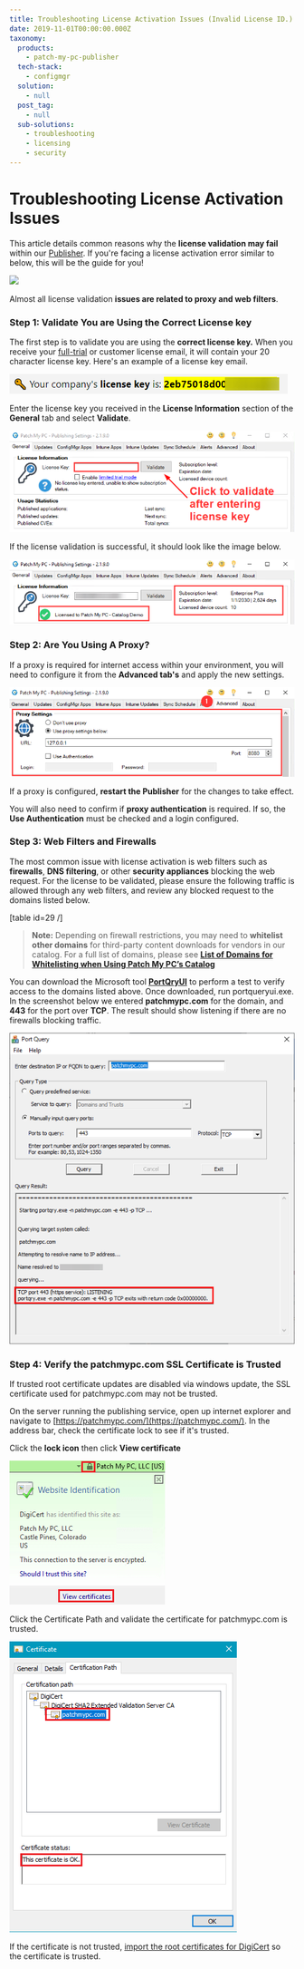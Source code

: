```yaml
---
title: Troubleshooting License Activation Issues (Invalid License ID.)
date: 2019-11-01T00:00:00.000Z
taxonomy:
  products:
    - patch-my-pc-publisher
  tech-stack:
    - configmgr
  solution:
    - null
  post_tag:
    - null
  sub-solutions:
    - troubleshooting
    - licensing
    - security
---
```


# Troubleshooting License Activation Issues

This article details common reasons why the **license validation may fail** within our [Publisher](../../docs/). If you're facing a license activation error similar to below, this will be the guide for you!

![](/_images/license-validation-1-2.png)

Almost all license validation **issues are related to proxy and web filters**.

### Step 1: Validate You are Using the Correct License key

The first step is to validate you are using the **correct license key.** When you receive your [full-trial](https://patchmypc.com/free-trial) or customer license email, it will contain your 20 character license key. Here's an example of a license key email.&#x20;

![](/_images/license-validation-2.png)

Enter the license key you received in the **License Information** section of the **General** tab and select **Validate**. &#x20;

![](/_images/license-validation-4.png)

If the license validation is successful, it should look like the image below.

![](/_images/license-validation-6.png)

### Step 2: Are You Using A Proxy?

If a proxy is required for internet access within your environment, you will need to configure it from the **Advanced tab's** and apply the new settings.

![](/_images/license-validation-7.png)

If a proxy is configured, **restart the Publisher** for the changes to take effect.

You will also need to confirm if **proxy authentication** is required. If so, the **Use Authentication** must be checked and a login configured.

### Step 3: Web Filters and Firewalls

The most common issue with license activation is web filters such as **firewalls**, **DNS filtering**, or other **security appliances** blocking the web request. For the license to be validated, please ensure the following traffic is allowed through any web filters, and review any blocked request to the domains listed below.

\[table id=29 /]

> **Note:** Depending on firewall restrictions, you may need to **whitelist other domains** for third-party content downloads for vendors in our catalog. For a full list of domains, please see [**List of Domains for Whitelisting when Using Patch My PC’s Catalog**](../../list-of-domains-used-for-downloads-in-patch-my-pc-update-catalog/)

You can download the Microsoft tool [**PortQryUI**](https://www.microsoft.com/en-us/download/details.aspx?id=24009) to perform a test to verify access to the domains listed above. Once downloaded, run portqueryui.exe. In the screenshot below we entered **patchmypc.com** for the domain, and **443** for the port over **TCP**. The result should show listening if there are no firewalls blocking traffic.

![portqueryui verify port 443 to patchmypc domain](/_images/portqueryui-verify-port-443-to-patchmypc-domain.png "portqueryui verify port 443 to patchmypc domain")

### Step 4: Verify the patchmypc.com SSL Certificate is Trusted

If trusted root certificate updates are disabled via windows update, the SSL certificate used for patchmypc.com may not be trusted.

On the server running the publishing service, open up internet explorer and navigate to [https://patchmypc.com/](https://patchmypc.com/). In the address bar, check the certificate lock to see if it's trusted.

Click the **lock icon** then click **View certificate**

![SSL View Certificate IE](/_images/SSL-View-Certificate-IE.png "SSL View Certificate IE")

Click the Certificate Path and validate the certificate for patchmypc.com is trusted.

![SSL View Certification Path](/_images/SSL-View-Certification-Path.png "SSL View Certification Path")

If the certificate is not trusted, [import the root certificates for DigiCert](https://www.digicert.com/digicert-root-certificates.htm) so the certificate is trusted.